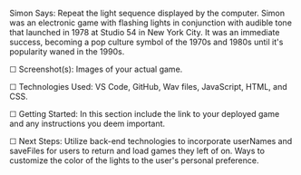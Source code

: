 Simon Says: Repeat the light sequence displayed by the computer. Simon was an electronic game with flashing lights in conjunction with audible tone that launched in 1978 at Studio 54 in New York City. It was an immediate success, becoming a pop culture symbol of the 1970s and 1980s until it's popularity waned in the 1990s. 

☐ Screenshot(s): Images of your actual game.

☐ Technologies Used: VS Code, GitHub, Wav files, JavaScript, HTML, and CSS. 

☐ Getting Started: In this section include the link to your deployed game and any instructions you deem important.

☐ Next Steps: Utilize back-end technologies to incorporate userNames and saveFiles for users to return and load games they left of on. Ways to customize the color of the lights to the user's personal preference.

